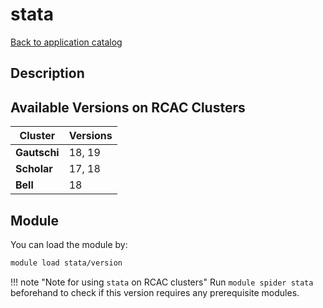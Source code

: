 # stata

[Back to application catalog](../app_catalog.md)

## Description


## Available Versions on RCAC Clusters
|Cluster|Versions|
|---|---|
|**Gautschi**|18, 19|
|**Scholar**|17, 18|
|**Bell**|18|

## Module
You can load the module by:

```bash
module load stata/version
```

!!! note "Note for using `stata` on RCAC clusters"
    Run `module spider stata` beforehand to check if this version requires any prerequisite modules.
